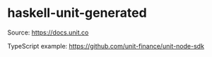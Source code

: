 # haskell-unit-generated


Source: https://docs.unit.co

TypeScript example: https://github.com/unit-finance/unit-node-sdk
